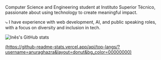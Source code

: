 Computer Science and Engineering student at Instituto Superior Técnico, passionate about using technology to create meaningful impact. 

⤷ I have experience with web development, AI, and public speaking roles, with a focus on diversity and inclusion in tech.

![Inês's GitHub stats](https://github-readme-stats.vercel.app/api?username=anuraghazra&show_icons=true&bg_color=00000000)

[(https://github-readme-stats.vercel.app/api/top-langs/?username=anuraghazra&layout=donut&bg_color=00000000)](https://github.com/anuraghazra/github-readme-stats)
